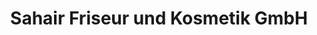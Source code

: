 ---
title: "Sahair Friseur und Kosmetik GmbH"
url: /artern/sahair-friseur-und-kosmetik-gmbh/
shop: Friseur
---